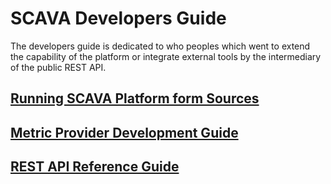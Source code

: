 
# SCAVA Developers Guide
The developers guide is dedicated to who peoples which went to extend the capability of the platform or integrate external tools by the intermediary of the public REST API.

## [Running SCAVA Platform form Sources](runing-from-sources/index.md)
## [Metric Provider Development Guide](metric-provider-developement-guide/index.md)
## [REST API Reference Guide](api-reference-guide/index.md)
